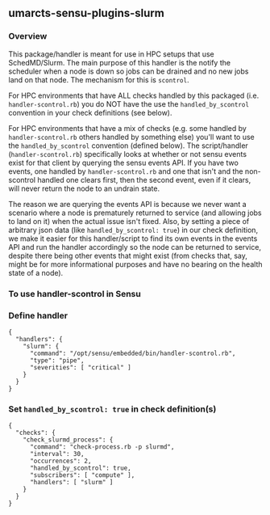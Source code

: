 ## umarcts-sensu-plugins-slurm

### Overview

This package/handler is meant for use in HPC setups that use SchedMD/Slurm. The main purpose of this handler is the notify the scheduler when a node is down so jobs can be drained and no new jobs land on that node. The mechanism for this is `scontrol`. 

For HPC environments that have ALL checks handled by this packaged (i.e. `handler-scontrol.rb`) you do NOT have the use the `handled_by_scontrol` convention in your check definitions (see below).

For HPC environments that have a mix of checks (e.g. some handled by `handler-scontrol.rb` others handled by something else) you'll want to use the `handled_by_scontrol` convention (defined below). The script/handler (`handler-scontrol.rb`) specifically looks at whether or not sensu events exist for that client by querying the sensu events API. If you have two events, one handled by `handler-scontrol.rb` and one that isn't and the non-scontrol handled one clears first, then the second event, even if it clears, will never return the node to an undrain state.

The reason we are querying the events API is because we never want a scenario where a node is prematurely returned to service (and allowing jobs to land on it) when the actual issue isn't fixed. Also, by setting a piece of arbitrary json data (like `handled_by_scontrol: true`) in our check definition, we make it easier for this handler/script to find its own events in the events API and run the handler accordingly so the node can be returned to service, despite there being other events that might exist (from checks that, say, might be for more informational purposes and have no bearing on the health state of a node).

### To use handler-scontrol in Sensu
### Define handler

```
{
  "handlers": {
    "slurm": {
      "command": "/opt/sensu/embedded/bin/handler-scontrol.rb",
      "type": "pipe",
      "severities": [ "critical" ]
    }
  }
}
```

### Set `handled_by_scontrol: true` in check definition(s)

```      
{
  "checks": {
    "check_slurmd_process": {
      "command": "check-process.rb -p slurmd",
      "interval": 30,
      "occurrences": 2,
      "handled_by_scontrol": true,
      "subscribers": [ "compute" ],
      "handlers": [ "slurm" ]
    }
  }
}
```
